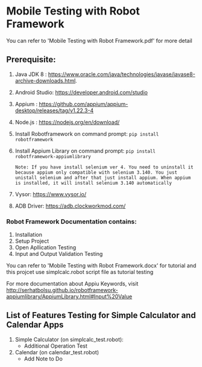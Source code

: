 # Mobile Testing with Robot Framework

You can refer to 'Mobile Testing with Robot Framework.pdf' for more detail

## Prerequisite:


1. Java JDK 8 : https://www.oracle.com/java/technologies/javase/javase8-archive-downloads.html.
2. Android Studio: https://developer.android.com/studio
3. Appium : https://github.com/appium/appium-desktop/releases/tag/v1.22.3-4
4. Node.js : https://nodejs.org/en/download/
5. Install Robotframework on command prompt:
   `pip install robotframework`
6. Install Appium Library on command prompt:
   `pip install robotframework-appiumlibrary`
   
   `Note: If you have install selenium ver 4. You need to uninstall it because appium only compatible with selenium 3.140. You just unistall selenium and after that just install appium. When appium is installed, it will install selenium 3.140 automatically `
   
7. Vysor: https://www.vysor.io/
8. ADB Driver: https://adb.clockworkmod.com/ 

### Robot Framework Documentation contains:

1. Installation
2. Setup Project
3. Open Apllication Testing
4. Input and Output Validation Testing 

You can refer to 'Mobile Testing with Robot Framework.docx' for tutorial and this projcet use simplcalc.robot script file as tutorial testing

For more documentation about Appiu Keywords, visit http://serhatbolsu.github.io/robotframework-appiumlibrary/AppiumLibrary.html#Input%20Value

## List of Features Testing for Simple Calculator and Calendar Apps

1. Simple Calculator (on simplcalc_test.robot):
   - Additional Operation Test
2. Calendar (on calendar_test.robot)
   - Add Note to Do
